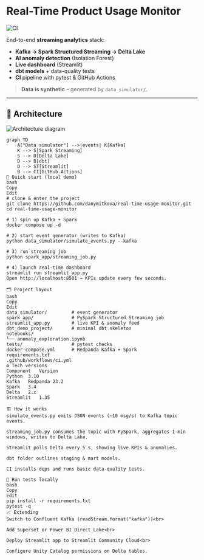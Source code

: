 # Real-Time Product Usage Monitor
![CI](https://github.com/danymitkova/real-time-usage-monitor/actions/workflows/ci.yml/badge.svg?branch=main)

End-to-end **streaming analytics** stack:

* **Kafka → Spark Structured Streaming → Delta Lake**
* **AI anomaly detection** (Isolation Forest)
* **Live dashboard** (Streamlit)
* **dbt models** + data-quality tests  
* **CI** pipeline with pytest & GitHub Actions  

> **Data is synthetic** – generated by `data_simulator/`.

---

## 📐 Architecture

![Architecture diagram](.github/diagram.png)


```mermaid
graph TD
    A["Data simulator"] -->|events| K[Kafka]
    K --> S[Spark Streaming]
    S --> D[Delta Lake]
    D --> B[dbt]
    D --> ST[Streamlit]
    B --> CI[GitHub Actions]
🚀 Quick start (local demo)
bash
Copy
Edit
# clone & enter the project
git clone https://github.com/danymitkova/real-time-usage-monitor.git
cd real-time-usage-monitor

# 1) spin up Kafka + Spark
docker compose up -d

# 2) start event generator (writes to Kafka)
python data_simulator/simulate_events.py --kafka

# 3) run streaming job
python spark_app/streaming_job.py

# 4) launch real-time dashboard
streamlit run streamlit_app.py
Open http://localhost:8501 → KPIs update every few seconds.

🗂️ Project layout
bash
Copy
Edit
data_simulator/         # event generator
spark_app/              # PySpark Structured Streaming job
streamlit_app.py        # live KPI & anomaly feed
dbt_demo_project/       # minimal dbt skeleton
notebooks/
└── anomaly_exploration.ipynb
tests/                  # pytest checks
docker-compose.yml      # Redpanda Kafka + Spark
requirements.txt
.github/workflows/ci.yml
⚙️ Tech versions
Component	Version
Python	3.10
Kafka	Redpanda 23.2
Spark	3.4
Delta	2.x
Streamlit	1.35

🏗️ How it works
simulate_events.py emits JSON events (~10 msg/s) to Kafka topic events.

streaming_job.py consumes the topic with PySpark, aggregates 1-min windows, writes to Delta Lake.

Streamlit polls Delta every 5 s, showing live KPIs & anomalies.

dbt folder outlines staging & mart models.

CI installs deps and runs basic data-quality tests.

🧪 Run tests locally
bash
Copy
Edit
pip install -r requirements.txt
pytest -q
📈 Extending
Switch to Confluent Kafka (readStream.format("kafka"))<br>

Add Superset or Power BI Direct Lake<br>

Deploy Streamlit app to Streamlit Community Cloud<br>

Configure Unity Catalog permissions on Delta tables.
